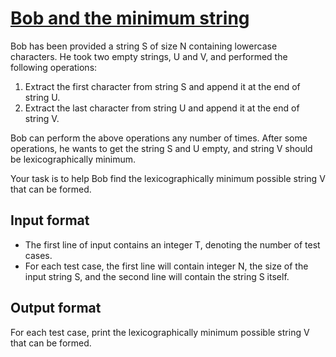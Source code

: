 # [Bob and the minimum string][link]

Bob has been provided a string S of size N containing lowercase characters. He took two empty strings, U and V, and performed the following operations:

1. Extract the first character from string S and append it at the end of string U.
2. Extract the last character from string U and append it at the end of string V.

Bob can perform the above operations any number of times. After some operations, he wants to get the string S and U empty, and string V should be lexicographically minimum.

Your task is to help Bob find the lexicographically minimum possible string V that can be formed.

## Input format

- The first line of input contains an integer T, denoting the number of test cases.
- For each test case, the first line will contain integer N, the size of the input string S, and the second line will contain the string S itself.

## Output format

For each test case, print the lexicographically minimum possible string V that can be formed.

[link]: https://www.hackerearth.com/practice/algorithms/greedy/basics-of-greedy-algorithms/practice-problems/algorithm/bob-and-the-minimum-string-0443d2de/
